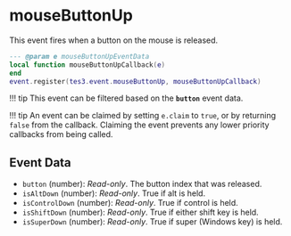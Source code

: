 # mouseButtonUp
<div class="search_terms" style="display: none">mousebuttonup</div>

<!---
	This file is autogenerated. Do not edit this file manually. Your changes will be ignored.
	More information: https://github.com/MWSE/MWSE/tree/master/docs
-->

This event fires when a button on the mouse is released.

```lua
--- @param e mouseButtonUpEventData
local function mouseButtonUpCallback(e)
end
event.register(tes3.event.mouseButtonUp, mouseButtonUpCallback)
```

!!! tip
	This event can be filtered based on the **`button`** event data.

!!! tip
	An event can be claimed by setting `e.claim` to `true`, or by returning `false` from the callback. Claiming the event prevents any lower priority callbacks from being called.

## Event Data

* `button` (number): *Read-only*. The button index that was released.
* `isAltDown` (number): *Read-only*. True if alt is held.
* `isControlDown` (number): *Read-only*. True if control is held.
* `isShiftDown` (number): *Read-only*. True if either shift key is held.
* `isSuperDown` (number): *Read-only*. True if super (Windows key) is held.

